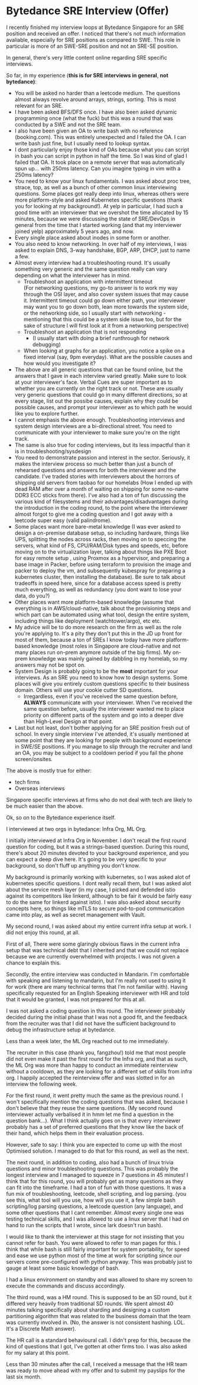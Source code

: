 # Bytedance SRE Interview (Offer)

I recently finished my interview loops at Bytedance Singapore for an SRE position and received an offer. I noticed that there's not much information avaliable, especially for SRE positions as compared to SWE. This role in particular is more of an SWE-SRE position and not an SRE-SE position.

In general, there's very little content online regarding SRE specific interviews.&#x20;

So far, in my experience (**this is for SRE interviews in general**, **not bytedance)**:

* You will be asked no harder than a leetcode medium. The questions almost always revolve around arrays, strings, sorting. This is most relevant for an SRE.
* I have been asked BFS/DFS once. I have also been asked dynamic programming once (what the fuck) but this was a round that was conducted by a SWE and not the SRE team.
* I also have been given an OA to write bash with no reference (booking.com). This was entirely unexpected and I failed the OA. I can write bash just fine, but I usually need to lookup syntax.
* I dont particularly enjoy those kind of OAs because what you can script in bash you can script in python in half the time. So I was kind of glad I failed that OA. It took place on a remote server that was automatically spun up... with 250ms latency. Can you imagine typing in vim with a 250ms latency?&#x20;
* You need to know your linux fundamentals. I was asked about proc tree, strace, top, as well as a bunch of other common linux interviewing questions. Some places got really deep into linux, whereas others were more platform-style and asked Kubernetes specific questions (thank you for looking at my background!). At yelp in particular, I had such a good time with an interviewer that we overshot the time allocated by 15 minutes, because we were discussing the state of SRE/DevOps in general from the time that I started working (and that my interviewer joined yelp) approximately 5 years ago, and now.&#x20;
* Every single place asked about inodes in some form or another.
* You also need to know networking. In over half of my interviews, I was asked to explain DNS, 3-way handshake, BGP, ARP, DHCP, just to name a few.
* Almost every interview had a troubleshooting round. It's usually something very generic and the same question really can vary depending on what the interviewer has in mind.
  * Troubleshoot an application with intermittent timeout\
    (For networking questions, my go-to answer is to work my way through the OSI layer, and also cover system issues that may cause it. Intermittent timeout could go down either path, your interviewer may want you to go down both, lean more towards the system side, or the networking side, so I usually start with networking - mentioning that this could be a system side issue too, but for the sake of structure I will first look at it from a networking perspective)
  * Troubleshoot an application that is not responding
    * (I usually start with doing a brief runthrough for network debugging)
  * When looking at graphs for an application, you notice a spike on a fixed interval (say, 9pm everyday). What are the possible causes and how would you investigate it?
* The above are all generic questions that can be found online, but the answers that I gave in each interview varied greatly. Make sure to look at your interviewer's face. Verbal Cues are super important as to whether you are currently on the right track or not. These are usually very generic questions that could go in many different directions, so at every stage, list out the possibe causes, explain why they could be possible causes, and prompt your interviewer as to which path he would like you to explore further.
* I cannot emphasis the above enough. Troubleshooting interviews and system design interviews are a bi-directional street. You need to communicate with your interviewer to make sure you're on the right track.
* The same is also true for coding interviews, but its less impactful than it is in troubleshooting/sysdesign
* You need to demonstrate passion and interest in the sector. Seriously, it makes the interview process so much better than just a bunch of rehearsed questions and answers for both the interviewer and the candidate. I've traded stories with interviewers about the horrors of shipping old servers from taobao for our homelabs (How I ended up with dead RAM after over a month of waiting on shipping  for some no-name DDR3 ECC sticks from there). I've also had a ton of fun discussing the various kind of filesystems and their advantages/disadvantages during the introduction in the coding round, to the point where the interviewer almost forgot to give me a coding question and I got away with a leetcode super easy (valid palindrome).
* Some places want more bare-metal knowledge (I was ever asked to design a on-premise database setup, so including hardware, things like UPS, splitting the nodes across racks, then moving on to speccing the servers, what kind of FS, CPU/RAM/Disk types and speeds, etc, before moving on to the virtualization layer, talking about things like PXE Boot for easy remote setup , using Proxmox as a hypervisor, and preparing a base image in Packer, before using terraform to provision the image and packer to deploy the vm, and subsequently kubespray for preparing a kubernetes cluster, then installing the database). Be sure to talk about tradeoffs in speed here, since for a database access speed is pretty much everything, as well as redundancy (you dont want to lose your data, do you?)
* Other places want more platform-based knowledge (assume that everything is in AWS/cloud-native, talk about the provisioning steps and which part can be automated using what tool, design the entire system, including things like deployment (watchtower/argo), etc etc.
* My advice will be to do more research on the firm as well as the role you're applying to. It's a pity they don't put this in the JD up front for most of them, because a ton of SREs I know today have more platform-based knowledge (most roles in Singapore are cloud-native and not many places run on-prem anymore outside of the big firms). My on-prem knowledge was mainly gained by dabbling in my homelab, so my answers may not be spot on.
* System Design is probably going to be the **most** important for your interviews. As an SRE you need to know how to design systems. Some places will give you entirely custom questions specific to their business domain. Others will use your cookie cutter SD questions.
  * Irregardless, even if you've received the same question before, **ALWAYS** communicate with your interviewer. When I've received the same question before, usually the interviewer wanted me to place priority on different parts of the system and go into a deeper dive than High-Level Design at that point.
* Last but not least, don't bother applying for an SRE position fresh out of school. In every single interview I've attended, it's usually mentioned at some point that they are looking for people with background experience in SWE/SE positions. If you manage to slip through the recruiter and land an OA, you may be subject to a cooldown period if you fail the phone screen/onsites.

The above is mostly true for either:

* tech firms
* Overseas interviews

Singapore specific interviews at firms who do not deal with tech are likely to be much easier than the above.

Ok, so on to the Bytedance experience itself.&#x20;

I interviewed at two orgs in bytedance: Infra Org, ML Org.

I initially interviewed at Infra Org in November. I don't recall the first round question for coding, but it was a strings-based question. During this round, there's about 20 minutes devoted to your background experience, and you can expect a deep dive here. It's going to be very specific to your background, so don't fluff up anything you don't know.

My background is primarily working with kubernetes, so I was asked alot of kubernetes specific questions. I dont really recall them, but I was asked alot about the service mesh layer (in my case, I picked and defended istio against its competitors like linkerd, although to be fair it would be fairly easy to do the same for linkerd against istio). I was also asked about security concepts here, so things like mTLS to secure pod-to-pod communication came into play, as well as secret management with Vault.

My second round, I was asked about my entire current infra setup at work. I did not enjoy this round, at all.

First of all, There were some glaringly obvious flaws in the current infra setup that was technical debt that I inherited and that we could not replace because we are currently overwhelmed with projects. I was not given a chance to explain this.

Secondly, the entire interview was conducted in Mandarin. I'm comfortable with speaking and listening to mandarin, but I'm really not used to using it for work (there are many technical terms that I'm not familiar with). Having specifically requested for an English Speaking interviewer with HR and told that it would be granted, I was not prepared for this at all.

I was not asked a coding question in this round. The interviewer probably decided during the initial phase that I was not a good fit, and the feedback from the recruiter was that I did not have the sufficient background to debug the infrastructure setup at bytedance.

Less than a week later, the ML Org reached out to me immediately.&#x20;

The recruiter in this case (thank you, fangzhou!) told me that most people did not even make it past the first round for the Infra org, and that as such, the ML Org was more than happy to conduct an immediate reinterview without a cooldown, as they are looking for a different set of skills from infra org. I happily accepted the reinterview offer and was slotted in for an interview the following week.

For the first round, it went pretty much the same as the previous round. I won't specifically mention the coding questions that was asked, because I don't believe that they reuse the same questions. (My second round interviewer actually verbalised it in hmm let me find a question in the question bank...). What I think actually goes on is that every interviewer probably has a set of preferred questions that they know like the back of their hand, which helps them in their evaluation process.&#x20;

However, safe to say: I think you are expected to come up with the most Optimised solution. I managed to do that for this round, as well as the next.

The next round, in addition to coding, also had a bunch of linux trivia questions and minor troubleshooting questions. This was probably the longest interview and I managed to squeeze in 7 questions in 45 minutes! I think that for this round, you will probably get as many questions as they can fit into the timeframe. I had a ton of fun with those questions. It was a fun mix of troubleshooting, leetcode, shell scripting, and log parsing. (you see this, what tool will you use, how will you use it, a few simple bash scripting/log parsing questions,  a leetcode question (any language), and some other questions that I cant remember. Almost every single one was testing technical skills, and I was allowed to use a linux server that I had on hand to run the scripts that I wrote, since lark doesn't run bash).

I would like to thank the interviewer at this stage for not insisting that you cannot refer for bash. You were allowed to refer to man pages for this. I think that while bash is still fairly important for system portability, for speed and ease we use python most of the time at work for scripting since our servers come pre-configured with python anyway. This was probably just to gauge at least some basic knowledge of bash.

I had a linux environment on standby and was allowed to share my screen to execute the commands and discuss accordingly.

The third round, was a HM round. This is supposed to be an SD round, but it differed very heavily from traditional SD rounds. We spent almost 40 minutes talking specifically about sharding and designing a custom partitioning algorithm that was related to the business domain that the team was currently involved in. (No, the answer is not consistent hashing. LOL. It's a Discrete Math answer).

The HR call is a standard behavioural call. I didn't prep for this, because the kind of questions that I got, I've gotten at other firms too. I was also asked for my salary at this point.

Less than 30 minutes after the call, I received a message that the HR team was ready to move ahead with my offer and to submit my payslips for the last six month.





